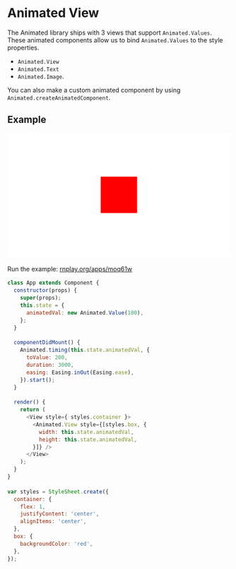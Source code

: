 # Animated View

The Animated library ships with 3 views that support `Animated.Values`. These animated components allow us to bind `Animated.Values` to the style properties.
- `Animated.View`
- `Animated.Text`
- `Animated.Image`.

You can also make a custom animated component by using `Animated.createAnimatedComponent`.

## Example

![](/img/animated.gif)

Run the example: [rnplay.org/apps/moq61w](https://rnplay.org/apps/moq61w)

```js
class App extends Component {
  constructor(props) {
    super(props);
    this.state = {
      animatedVal: new Animated.Value(100),
    };
  }

  componentDidMount() {
    Animated.timing(this.state.animatedVal, {
      toValue: 200,
      duration: 3000,
      easing: Easing.inOut(Easing.ease),
    }).start();
  }

  render() {
    return (
      <View style={ styles.container }>
        <Animated.View style={[styles.box, {
          width: this.state.animatedVal,
          height: this.state.animatedVal,
        }]} />
      </View>
    );
  }
}

var styles = StyleSheet.create({
  container: {
    flex: 1,
    justifyContent: 'center',
    alignItems: 'center',
  },
  box: {
    backgroundColor: 'red',
  },
});
```
